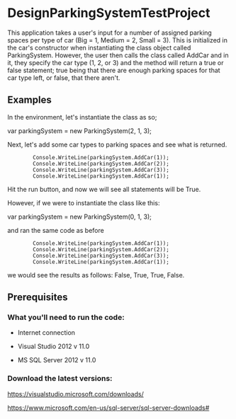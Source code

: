 # DesignParkingSystemTestProject
This application takes a user's input for a number of assigned parking spaces per type of car (Big = 1, Medium = 2, Small = 3). 
This is initialized in the car's constructor when instantiating the class object called ParkingSystem.
However, the user then calls the class called AddCar and in it, they specify the car type (1, 2, or 3) and the method will return a true or false statement; true being that there are enough parking spaces for that car type left, or false, that there aren't.


## Examples
In the environment, let's instantiate the class as so;

var parkingSystem = new ParkingSystem(2, 1, 3);

Next, let's add some car types to parking spaces and see what is returned.

            Console.WriteLine(parkingSystem.AddCar(1));
            Console.WriteLine(parkingSystem.AddCar(2));
            Console.WriteLine(parkingSystem.AddCar(3));
            Console.WriteLine(parkingSystem.AddCar(1));

Hit the run button, and now we will see all statements will be True.

However, if we were to instantiate the class like this:

var parkingSystem = new ParkingSystem(0, 1, 3);

and ran the same code as before


            Console.WriteLine(parkingSystem.AddCar(1));
            Console.WriteLine(parkingSystem.AddCar(2));
            Console.WriteLine(parkingSystem.AddCar(3));
            Console.WriteLine(parkingSystem.AddCar(1));
            
we would see the results as follows: False, True, True, False.

## Prerequisites

### What you'll need to run the code:

* Internet connection

* Visual Studio 2012 v 11.0

* MS SQL Server 2012 v 11.0

### Download the latest versions:

https://visualstudio.microsoft.com/downloads/

https://www.microsoft.com/en-us/sql-server/sql-server-downloads# 
